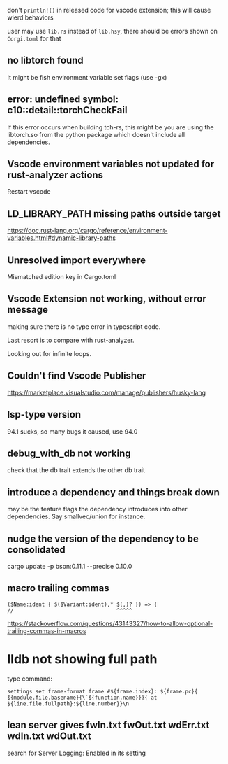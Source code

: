 don't `println!()` in released code for vscode extension;
this will cause wierd behaviors

user may use `lib.rs` instead of `lib.hsy`, there should be errors shown on `Corgi.toml` for that

## no libtorch found

It might be fish environment variable set flags (use -gx)

## error: undefined symbol: c10::detail::torchCheckFail

If this error occurs when building tch-rs, this might be you are using the libtorch.so from the python package which doesn't include all dependencies.

## Vscode environment variables not updated for rust-analyzer actions

Restart vscode

## LD_LIBRARY_PATH missing paths outside target

<https://doc.rust-lang.org/cargo/reference/environment-variables.html#dynamic-library-paths>

## Unresolved import everywhere

Mismatched edition key in Cargo.toml

## Vscode Extension not working, without error message

making sure there is no type error in typescript code.

Last resort is to compare with rust-analyzer.

Looking out for infinite loops.

## Couldn't find Vscode Publisher

https://marketplace.visualstudio.com/manage/publishers/husky-lang

## lsp-type version

94.1 sucks, so many bugs it caused, use 94.0

## debug_with_db not working

check that the db trait extends the other db trait

## introduce a dependency and things break down

may be the feature flags the dependency introduces into other dependencies. Say smallvec/union for instance.

## nudge the version of the dependency to be consolidated

cargo update -p bson:0.11.1 --precise 0.10.0

## macro trailing commas

```
($Name:ident { $($Variant:ident),* $(,)? }) => { 
//                                 ^^^^^
```

https://stackoverflow.com/questions/43143327/how-to-allow-optional-trailing-commas-in-macros

# lldb not showing full path

type command:

```
settings set frame-format frame #${frame.index}: ${frame.pc}{ ${module.file.basename}{\`${function.name}}}{ at ${line.file.fullpath}:${line.number}}\n
```

## lean server gives fwIn.txt fwOut.txt wdErr.txt wdIn.txt wdOut.txt

search for Server Logging: Enabled in its setting